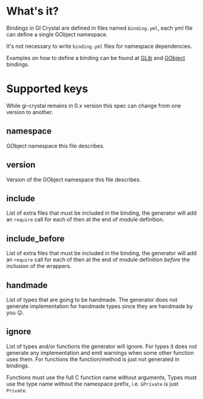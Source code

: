 # What's it?

Bindings in GI Crystal are defined in files named `binding.yml`, each yml file can define a single GObject namespace.

It's not necessary to write `binding.yml` files for namespace dependencies.

Examples on how to define a binding can be found at [GLib](src/bindings/g_lib/binding.yml) and [GObject](src/bindings/g_object/binding.yml) bindings.

# Supported keys

While gi-crystal remains in 0.x version this spec can change from one version to another.

## namespace

GObject namespace this file describes.

## version

Version of the GObject namespace this file describes.

## include

List of extra files that must be included in the binding, the generator will add an `require` call for each of then at the end of module definition.

## include_before

List of extra files that must be included in the binding, the generator will add an `require` call for each of then at the end of module definition *before* the inclusion of the wrappers.

## handmade

List of types that are going to be handmade. The generator does not generate implementation for handmade types since they are
 handmade by you 😉️.

## ignore

List of types and/or functions the generator will ignore. For types it does not generate any implementation and emit warnings
when some other function uses them. For functions the function/method is just not generated in bindings.

Functions must use the full C function name without arguments, Types must use the type name without the namespace prefix, i.e. `GPrivate` is just `Private`.
